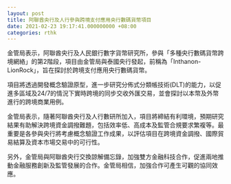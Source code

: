 ```yaml
---
layout: post
title: 阿聯酋央行及人行參與跨境支付應用央行數碼貨幣項目
date: 2021-02-23 19:17:41.000000000 +08:00
categories: rthk
---
```


金管局表示，阿聯酋央行及人民銀行數字貨幣研究所，參與「多種央行數碼貨幣跨境網絡」的第2階段，項目由金管局與泰國央行發起，前稱為「Inthanon-LionRock」，旨在探討於跨境支付應用央行數碼貨幣。

項目將透過開發概念驗證原型，進一步研究分佈式分類帳技術(DLT)的能力，以促進多區域及24/7的情況下實時跨境的同步交收外匯交易，並會探討以本幣及外幣進行的跨境商業用例。

金管局表示，隨著阿聯酋央行及人行數研所加入，項目將締結有利環境，預期研究結果有助解決跨境資金調撥難題，包括效率低、高成本及監管合規要求繁複等。最重要是各參與央行將考慮概念驗證工作成果，以評估項目在跨境資金調撥、國際貿易結算及資本市場交易中的可行性。

另外，金管局與阿聯酋央行交換諒解備忘錄，加強雙方金融科技合作，促進兩地推動金融服務創新及監管發展的合作。金管局相信，加強合作可產生可觀的協同效應。
